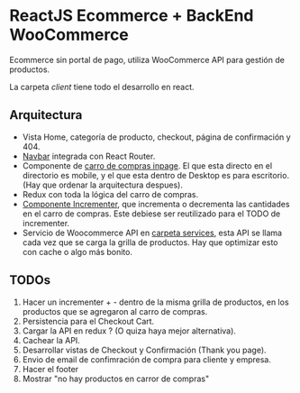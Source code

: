 # ReactJS Ecommerce + BackEnd WooCommerce

Ecommerce sin portal de pago, utiliza WooCommerce  API para gestión de productos.

La carpeta *client* tiene todo el desarrollo en react.

## Arquitectura

* Vista Home, categoría de producto, checkout, página de confirmación y 404.
* [Navbar](https://github.com/conceptorobledo/react-woocommerce/blob/master/client/src/components/Navigation/Navbar/Navbar.js) integrada con React Router.
* Componente de [carro de compras inpage](https://github.com/conceptorobledo/react-woocommerce/tree/master/client/src/components/InpageCart). El que esta directo en el directorio es mobile, y el que esta dentro de Desktop es para escritorio. (Hay que ordenar la arquitectura despues).
* Redux con toda la lógica del carro de compras.
* [Componente Incrementer](https://github.com/conceptorobledo/react-woocommerce/blob/master/client/src/components/InpageCart/OrderList/Incrementers/Incrementer.js), que incrementa o decrementa las cantidades en el carro de compras. Este debiese ser reutilizado para el TODO de incrementer.
* Servicio de Woocommerce API en [carpeta services](https://github.com/conceptorobledo/react-woocommerce/blob/master/client/src/services/woocommerceAPI.js), esta API se llama cada vez que se carga la grilla de productos. Hay que optimizar esto con cache o algo más bonito.

## TODOs

1. Hacer un incrementer + - dentro de la misma grilla de productos, en los productos que se agregaron al carro de compras.
2. Persistencia para el Checkout Cart.
3. Cargar la API en redux ? (O quiza haya mejor alternativa).
4. Cachear la API.
5. Desarrollar vistas de Checkout y Confirmación (Thank you page).
6. Envio de email de confimración de compra para cliente y empresa.
7. Hacer el footer
8. Mostrar "no hay productos en carror de compras"
